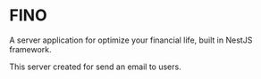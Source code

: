# FINO

A server application for optimize your financial life, built in NestJS framework.

This server created for send an email to users.